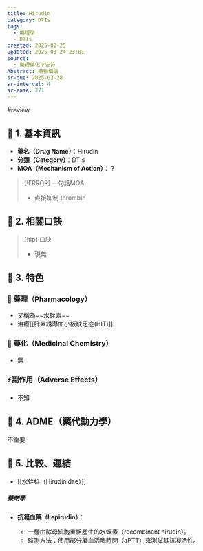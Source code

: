 ```yaml
---
title: Hirudin
category: DTIs
tags:
  - 藥理學
  - DTIs
created: 2025-02-25
updated: 2025-03-24 23:01
source:
  - 藥理藥化平安符
Abstract: 藥物個論
sr-due: 2025-03-28
sr-interval: 4
sr-ease: 271
---
```

#review 
## 🔹 1. 基本資訊
- **藥名（Drug Name）**：Hirudin
- **分類（Category）**：DTIs
- **MOA（Mechanism of Action）**：
?
> [!ERROR] 一句話MOA
> - 直接抑制 thrombin <!--SR:!2025-03-27,3,250-->

## 🔹 2. 相關口訣
> [!tip] 口訣
> - 現無

## 🔹 3. 特色
### 🧪 藥理（Pharmacology）

- 又稱為==水蛭素==
- 治療[[肝素誘導血小板缺乏症(HIT)]] <!--SR:!2025-03-26,3,250-->

### 🧬 藥化（Medicinal Chemistry）

- 無

### ⚡副作用（Adverse Effects）
- 不知


## 🔹 4. ADME（藥代動力學）
 不重要
## 🔹 5. 比較、連結
- [[水蛭科（Hirudinidae）]]

##### 藥劑學

- **抗凝血藥（Lepirudin）**：
    
    - 一種由酵母細胞重組產生的水蛭素（recombinant hirudin）。
    - 監測方法：使用部分凝血活酶時間（aPTT）來測試其抗凝活性。
